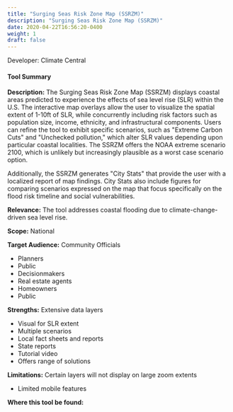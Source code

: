 ```yaml
---
title: "Surging Seas Risk Zone Map (SSRZM)"
description: "Surging Seas Risk Zone Map (SSRZM)"
date: 2020-04-22T16:56:20-0400
weight: 1
draft: false
---
```

Developer: Climate Central

#### Tool Summary
**Description:** The Surging Seas Risk Zone Map (SSRZM) displays coastal areas predicted to experience the effects of sea level rise (SLR) within the U.S. The interactive map overlays allow the user to visualize the spatial extent of 1-10ft of SLR, while concurrently including risk factors such as population size, income, ethnicity, and infrastructural components. Users can refine the tool to exhibit specific scenarios, such as "Extreme Carbon Cuts" and "Unchecked pollution," which alter SLR values depending upon particular coastal localities. The SSRZM offers the NOAA extreme scenario 2100, which is unlikely but increasingly plausible as a worst case scenario option.

Additionally, the SSRZM generates "City Stats" that provide the user with a localized report of map findings. City Stats also include figures for comparing scenarios expressed on the map that focus specifically on the flood risk timeline and social vulnerabilities.

**Relevance:** The tool addresses coastal flooding due to climate-change-driven sea level rise.

**Scope:** National

**Target Audience:** Community Officials
* Planners
* Public
* Decisionmakers
* Real estate agents
* Homeowners
* Public

**Strengths:** Extensive data layers
* Visual for SLR extent
* Multiple scenarios
* Local fact sheets and reports
* State reports
* Tutorial video
* Offers range of solutions

**Limitations:** Certain layers will not display on large zoom extents 
* Limited mobile features

**Where this tool be found:** 
